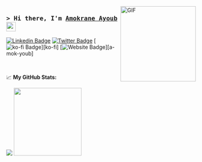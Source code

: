 <img align="right" alt="GIF" src="https://media3.giphy.com/media/qgQUggAC3Pfv687qPC/giphy.gif" height="200" />

<!-- List Of Websites-->
[linkedin]: https://www.linkedin.com/in/adi1090x
[twitter]: https://www.twitter.com/adi1090x
[github]: https://www.github.com/adi1090x

### <samp>&gt; Hi there, I'm <a href="https://www.twitter.com/adi1090x" target="_blank">Amokrane Ayoub</a> <img src="https://media.giphy.com/media/hvRJCLFzcasrR4ia7z/giphy.gif" width="25"> </samp>

[![Linkedin Badge](https://img.shields.io/badge/-LinkedIn-0a66c2?style=flat-square&logo=Linkedin&logoColor=white)][linkedin]
[![Twitter Badge](https://img.shields.io/badge/-Twitter-000000?style=flat-square&logo=X&logoColor=white)][twitter]
[![ko-fi Badge](https://img.shields.io/badge/-KoFi-ff5c5a?style=flat-square&logo=kofi&logoColor=white)][ko-fi]
[![Website Badge](https://img.shields.io/badge/Website-1d2128?style=flat-square&logo=google-chrome&logoColor=white)][a-mok-youb]


</br>


📈 **My GitHub Stats:**

<p>
  <picture>
  <source
    srcset="https://github-readme-stats.vercel.app/api?username=a-mok-youb&show_icons=true&theme=dark"
    media="(prefers-color-scheme: dark)"
  />
  <source
    srcset="https://github-readme-stats.vercel.app/api?username=a-mok-youb&show_icons=true"
    media="(prefers-color-scheme: light), (prefers-color-scheme: no-preference)"
  />
  <img src="https://github-readme-stats.vercel.app/api?username=a-mok-youb&show_icons=true" />
</picture>

  <img height="180em" src="https://github-readme-stats.vercel.app/api/top-langs/?username=adi1090x&exclude_repo=KNN-Image-Classification&show_icons=true&hide_border=true&layout=compact&langs_count=8"/>
</p>